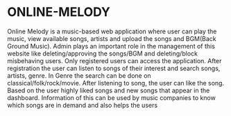 # ONLINE-MELODY

Online Melody is a music-based web application where user can play the 
music, view available songs, artists and upload the songs and BGM(Back 
Ground Music). Admin plays an important role in the management of this 
website like deleting/approving the songs/BGM and deleting/block 
misbehaving users.
Only registered users can access the application. After registration the user 
can listen to songs of their interest and search songs, artists, genre. In 
Genre the search can be done on classical/folk/rock/movie. After listening 
to song, the user can like the song. Based on the user highly liked songs 
and new songs that appear in the dashboard.
Information of this can be used by music companies to know which songs 
are in demand and also helps the users
